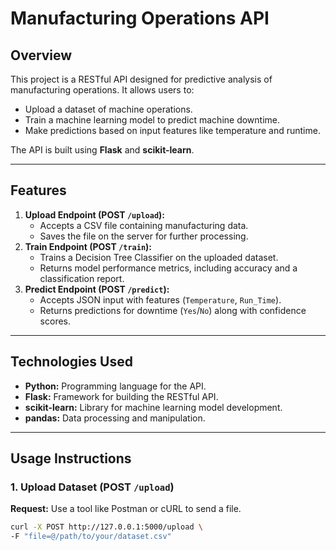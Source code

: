 # Manufacturing Operations API

## Overview
This project is a RESTful API designed for predictive analysis of manufacturing operations. It allows users to:
- Upload a dataset of machine operations.
- Train a machine learning model to predict machine downtime.
- Make predictions based on input features like temperature and runtime.

The API is built using **Flask** and **scikit-learn**.

---

## Features
1. **Upload Endpoint (POST `/upload`):**
   - Accepts a CSV file containing manufacturing data.
   - Saves the file on the server for further processing.
2. **Train Endpoint (POST `/train`):**
   - Trains a Decision Tree Classifier on the uploaded dataset.
   - Returns model performance metrics, including accuracy and a classification report.
3. **Predict Endpoint (POST `/predict`):**
   - Accepts JSON input with features (`Temperature`, `Run_Time`).
   - Returns predictions for downtime (`Yes`/`No`) along with confidence scores.

---

## Technologies Used
- **Python:** Programming language for the API.
- **Flask:** Framework for building the RESTful API.
- **scikit-learn:** Library for machine learning model development.
- **pandas:** Data processing and manipulation.

---

## Usage Instructions

### 1. Upload Dataset (POST `/upload`)
**Request:** Use a tool like Postman or cURL to send a file.

```bash
curl -X POST http://127.0.0.1:5000/upload \
-F "file=@/path/to/your/dataset.csv"
